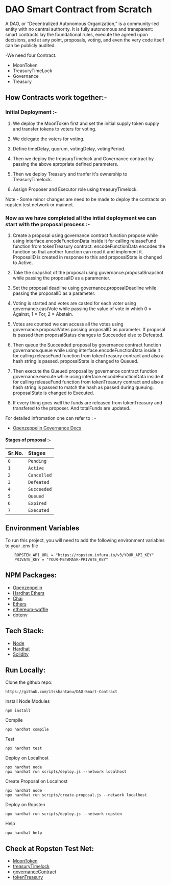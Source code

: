 # DAO Smart Contract from Scratch

A DAO, or “Decentralized Autonomous Organization,” is a community-led entity with no central authority. It is fully autonomous and transparent: smart contracts lay the foundational rules, execute the agreed upon decisions, and at any point, proposals, voting, and even the very code itself can be publicly audited.

-We need four Contract.

- MoonToken
- TreasuryTimeLock
- Governance
- Treasury


## How Contracts work together:-

### Initial Deployment :-

1. We deploy the MoonToken first and set the initial supply token supply and transfer tokens to voters for voting.

2. We delegate the voters for voting.

3. Define timeDelay, quorum, votingDelay, votingPeriod.

4. Then we deploy the treasuryTimelock and Governance contract by passing the above apropriate defined parameters.

5. Then we deploy Treasury and tranfer it's ownership to TreasuryTimelock.

6. Assign Proposer and Executor role using treasuryTimelock.

Note - Some minor changes are need to be made to deploy the contracts on ropsten test network or mainnet.

### Now as we have completed all the intial deployment we can start with the proposal process :-

1. Create a proposal using governance contract function propose while using interface.encodeFunctionData inside it for calling releaseFund function from tokenTreasury contract. encodeFunctionData encodes the function so that another function can read it and implement it. ProposalID is created in response to this and proposalState is changed to Active.

2. Take the snapshot of the proposal using governance.proposalSnapshot while passing the proposalID as a paramenter.

3. Set the proposal deadline using governance.proposalDeadline while passing the proposalID as a parameter.

4. Voting is started and votes are casted for each voter using governance.castVote while passing the value of vote in which 0 = Against, 1 = For, 2 =  Abstain.

5. Votes are counted we can access all the votes using governance.proposalVotes passing proposalID as parameter. If proposal is passed then proposalStatus changes to Succeeded else to Defeated. 

6. Then queue the Succeeded proposal by governance contract function governance.queue while using interface.encodeFunctionData inside it for calling releaseFund function from tokenTreasury contract and also a hash string is passed. proposalState is changed to Queued.

7. Then execute the Queued proposal by governance contract function governance.execute while using interface.encodeFunctionData inside it for calling releaseFund function from tokenTreasury contract and also a hash string is passed to match the hash as passed during queuing. proposalState is changed to Executed.

8. If every thing goes well the funds are released from tokenTreasury and transfered to the proposer. And totalFunds are updated.

For detailed infromation one can refer to : -

- [Openzeppelin Governance Docs](https://docs.openzeppelin.com/contracts/4.x/api/governance)

#### Stages of proposal :-

| Sr.No.| Stages      |
| :---- | :---------- |
| `0`   | `Pending`   |
| `1`   | `Active`    |
| `2`   | `Cancelled` |
| `3`   | `Defeated`  |
| `4`   | `Succeeded` |
| `5`   | `Queued`    |
| `6`   | `Expired`   |
| `7`   | `Executed`  |

## Environment Variables

To run this project, you will need to add the following environment variables to your .env file

```
    ROPSTEN_API_URL = "https://ropsten.infura.io/v3/YOUR_API_KEY"
    PRIVATE_KEY = "YOUR-METAMASK-PRIVATE_KEY"
```

## NPM Packages:

 - [Openzeppelin](https://docs.openzeppelin.com/)
 - [Hardhat Ethers](https://www.npmjs.com/package/hardhat-ethers)
 - [Chai](https://www.npmjs.com/package/chai)
 - [Ethers](https://www.npmjs.com/package/ethers)
 - [ethereum-waffle](https://www.npmjs.com/package/ethereum-waffle)
 - [dotenv](https://www.npmjs.com/package/dotenv)

## Tech Stack:
 - [Node](https://nodejs.org/en/)
 - [Hardhat](https://hardhat.org/tutorial/)
 - [Solidity](https://docs.soliditylang.org/en/v0.8.13)


## Run Locally:

Clone the github repo:
```
https://github.com/itsshantanu/DAO-Smart-Contract
```

Install Node Modules
```
npm install
```

Compile
```
npx hardhat compile
```

Test
```
npx hardhat test
```

Deploy on Localhost
```
npx hardhat node
npx hardhat run scripts/deploy.js --network localhost
```

Create Proposal on Localhost
```
npx hardhat node
npx hardhat run scripts/create-proposal.js --network localhost
```

Deploy on Ropsten
```
npx hardhat run scripts/deploy.js --network ropsten
```

Help
```
npx hardhat help
```

## Check at Ropsten Test Net:
 - [MoonToken](https://ropsten.etherscan.io/address/0x207473B9aB3A404FA71F510A64F85Aeb51cd99BD)
 - [treasuryTimelock](https://ropsten.etherscan.io/address/0x9Ad1eC8019bd8ca95c810E0F9c535D015e653E4F)
 - [governanceContract](https://ropsten.etherscan.io/address/0x8E61CB35679121f1D91414789a8947fFD8728d49)
 - [tokenTreasury](https://ropsten.etherscan.io/address/0x4FC146Fc8A1bbd729830Ceaba5447A4Fb860BF5D)
